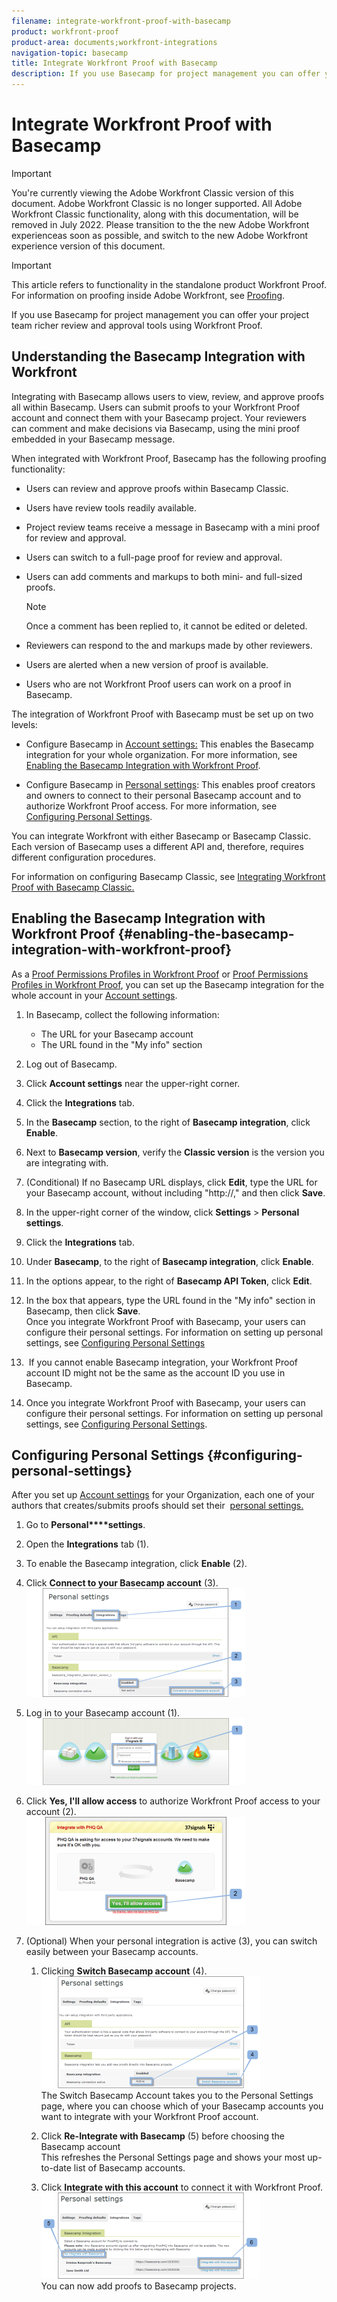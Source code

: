 ```yaml
---
filename: integrate-workfront-proof-with-basecamp
product: workfront-proof
product-area: documents;workfront-integrations
navigation-topic: basecamp
title: Integrate Workfront Proof with Basecamp
description: If you use Basecamp for project management you can offer your project team richer review and approval tools using Workfront Proof.
---
```


# Integrate Workfront Proof with Basecamp

>[!IMPORTANT]
>
>You're currently viewing the Adobe Workfront Classic version of this document. Adobe Workfront Classic is no longer supported. All Adobe Workfront Classic functionality, along with this documentation, will be removed in July 2022. Please transition to the the new Adobe Workfront experienceas soon as possible, and switch to the new Adobe Workfront experience version of this document.

>[!IMPORTANT]
>
>This article refers to functionality in the standalone product Workfront Proof. For information on proofing inside Adobe Workfront, see [Proofing](../../../review-and-approve-work/proofing/proofing.md).

If you use Basecamp for project management you can offer your project team richer review and approval tools using Workfront Proof.

## Understanding the Basecamp Integration with Workfront

Integrating with Basecamp allows users to view, review, and approve proofs all within Basecamp. Users can submit proofs to your Workfront Proof account and connect them with your Basecamp project. Your reviewers can&nbsp;comment and make decisions via Basecamp, using the mini proof embedded in your Basecamp message.

When integrated with Workfront Proof, Basecamp has the following proofing functionality:

* Users can review and approve proofs within Basecamp Classic.
* Users have review tools readily available.
* Project review teams receive a message in Basecamp with a mini proof for review and approval.
* Users can switch to a full-page proof for review and approval.
* Users can add comments and markups to both mini- and full-sized proofs.

  >[!NOTE]
  >
  >Once a comment has been replied to, it cannot be edited or deleted.

* Reviewers can respond to the and markups made by other reviewers.
* Users are alerted when a new version of proof is available.
* Users who are not Workfront Proof users can work on a proof in Basecamp.

The integration of Workfront Proof with Basecamp must be set up on two levels:

* Configure Basecamp in [Account settings:](https://support.workfront.com/hc/en-us/sections/115000912147-Account-settings)&nbsp;This enables the Basecamp integration for your whole organization. For more information, see [Enabling the Basecamp Integration with Workfront Proof](#enabling-the-basecamp-integration-with-workfront-proof).

* Configure Basecamp in [Personal settings](https://support.workfront.com/hc/en-us/sections/115000921168-Personal-settings): This enables proof creators and owners to connect to their personal Basecamp account and to authorize Workfront Proof access. For more information, see [Configuring Personal Settings](#configuring-personal-settings).

You can integrate Workfront with either Basecamp or Basecamp Classic. Each version of Basecamp uses a different API and, therefore, requires different configuration procedures.

For information on configuring Basecamp Classic, see [Integrating Workfront Proof with Basecamp Classic.](https://support.workfront.com/knowledge/articles/115004234707/en-us?brand_id=662728&return_to=%2Fhc%2Fen-us%2Farticles%2F115004234707)

## Enabling the Basecamp Integration with Workfront Proof {#enabling-the-basecamp-integration-with-workfront-proof}

As a [Proof Permissions Profiles in Workfront Proof](../../../workfront-proof/wp-acct-admin/account-settings/proof-perm-profiles-in-wp.md) or [Proof Permissions Profiles in Workfront Proof](../../../workfront-proof/wp-acct-admin/account-settings/proof-perm-profiles-in-wp.md), you can set up the Basecamp integration for the whole account in your [Account settings](https://support.workfront.com/hc/en-us/sections/115000912147-Account-settings).

1. In Basecamp, collect the following information:

   * The URL for your Basecamp account
   * The URL found in the "My info" section

1. Log out of Basecamp.
1. Click **Account settings** near the upper-right corner.
1. Click the **Integrations** tab.
1. In the **Basecamp** section, to the right of **Basecamp integration**, click **Enable**.

1. Next to **Basecamp version**, verify the **Classic version** is the version you are integrating with.

1. (Conditional) If no Basecamp URL displays, click **Edit**, type the URL for your Basecamp account, without including "http://," and then click **Save**.

1. In the upper-right corner of the window, click **Settings** > **Personal settings**.

1. Click the **Integrations** tab.
1. Under **Basecamp**, to the right of **Basecamp integration**, click **Enable**.

1. In the options appear, to the right of **Basecamp API Token**, click **Edit**.

1. In the box that appears, type the URL found in the "My info" section in Basecamp, then click **Save**.  
   Once you integrate Workfront Proof with Basecamp, your users can configure their personal settings. For information on setting up personal settings, see [Configuring Personal Settings](#configuring-personal-settings)

1. &nbsp;If you cannot enable Basecamp integration, your Workfront Proof account ID might not be the same as the account ID you use in Basecamp.
1. Once you integrate Workfront Proof with Basecamp, your users can configure their personal settings. For information on setting up personal settings, see [Configuring Personal Settings](#configuring-personal-settings).

## Configuring Personal Settings {#configuring-personal-settings}

After you set up [Account settings](https://support.workfront.com/hc/en-us/sections/115000912147-Account-settings) for your Organization, each one of your authors that creates/submits proofs should set their&nbsp; [personal settings.](https://support.workfront.com/hc/en-us/sections/115000921168-Personal-settings)

1. Go to **Personal****settings**.

1. Open the **Integrations** tab&nbsp;(1).
1. To enable the Basecamp integration, click **Enable** (2).
1. Click **Connect to your Basecamp account** (3).  
   ![Basecamp_personal_settings-integration.png](assets/basecamp-personal-settings-integration-350x174.png)  

1. Log in to your Basecamp account (1).  
   ![Basecamp_login_page.png](assets/basecamp-login-page-350x107.png)

1. Click **Yes, I'll allow access** to authorize Workfront Proof access to your account (2).  
   ![Basecamp_authorization_page.png](assets/basecamp-authorization-page-350x173.png)

1. (Optional) When your personal integration is active (3), you can switch easily between your Basecamp accounts.

   1. Clicking **Switch Basecamp account** (4).  
      ![Basecamp_switching_accounts__1_.png](assets/basecamp-switching-accounts--1--350x179.png)  
      The Switch Basecamp Account takes you to the Personal Settings page, where you can choose which of your Basecamp accounts you want to integrate with your Workfront Proof account.
   
   1. Click **Re-Integrate with Basecamp** (5) before choosing the Basecamp account  
      This refreshes the Personal Settings page and shows your most up-to-date list of Basecamp accounts.
   
   1. Click **Integrate with this account** to connect it with Workfront Proof.  
      ![Basecamp_switching_accounts_2.png](assets/basecamp-switching-accounts-2-350x138.png)  
      You can now add proofs to Basecamp projects.

